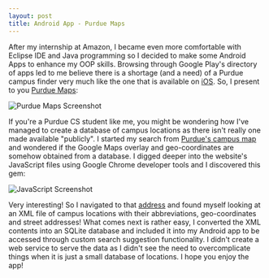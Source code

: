 ```yaml
---
layout: post
title: Android App - Purdue Maps
---
```


After my internship at Amazon, I became even more comfortable with Eclipse IDE and Java programming so I decided to make some Android Apps to enhance my OOP skills. Browsing through Google Play's directory of apps led to me believe there is a shortage (and a need) of a Purdue campus finder very much like the one that is available on [iOS][]. So, I present to you [Purdue Maps][]:

![Purdue Maps Screenshot](http://jamesma.info/assets/images/android_purdue_maps.jpg "Purdue Maps Screenshot")

If you're a Purdue CS student like me, you might be wondering how I've managed to create a database of campus locations as there isn't really one made available "publicly". I started my search from [Purdue's campus map][] and wondered if the Google Maps overlay and geo-coordinates are somehow obtained from a database. I digged deeper into the website's JavaScript files using Google Chrome developer tools and I discovered this gem:

![JavaScript Screenshot](http://jamesma.info/assets/images/android_purdue_maps_how.jpg "JavaScript Screenshot")

Very interesting! So I navigated to that [address][] and found myself looking at an XML file of campus locations with their abbreviations, geo-coordinates and street addresses! What comes next is rather easy, I converted the XML contents into an SQLite database and included it into my Android app to be accessed through custom search suggestion functionality. I didn't create a web service to serve the data as I didn't see the need to overcomplicate things when it is just a small database of locations. I hope you enjoy the app!

[iOS]: 					http://itunes.apple.com/us/app/purdue/id371741254?mt=8 						"Purdue iOS app"
[Purdue Maps]: 			http://play.google.com/store/apps/details?id=com.jamesma.purdue.maps 		"Purdue Maps"
[Purdue's campus map]: 	http://www.purdue.edu/campus_map/											"Purdue campus map"
[address]:				http://www.purdue.edu/campus_map/xml/MarkersAll5.xml 						"Jackpot"